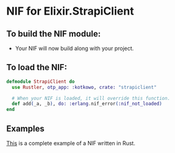 # NIF for Elixir.StrapiClient

## To build the NIF module:

- Your NIF will now build along with your project.

## To load the NIF:

```elixir
defmodule StrapiClient do
  use Rustler, otp_app: :kotkowo, crate: "strapiclient"

  # When your NIF is loaded, it will override this function.
  def add(_a, _b), do: :erlang.nif_error(:nif_not_loaded)
end
```

## Examples

[This](https://github.com/rusterlium/NifIo) is a complete example of a NIF written in Rust.
